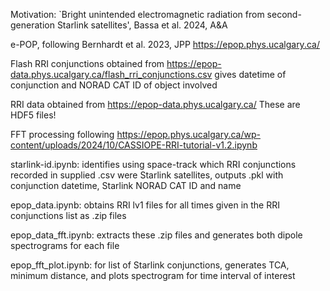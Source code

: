 Motivation: 
`Bright unintended electromagnetic radiation from second-generation Starlink satellites', Bassa et al. 2024, A&A

e-POP, following Bernhardt et al. 2023, JPP
https://epop.phys.ucalgary.ca/

Flash RRI conjunctions obtained from
https://epop-data.phys.ucalgary.ca/flash_rri_conjunctions.csv
gives datetime of conjunction and NORAD CAT ID of object involved

RRI data obtained from https://epop-data.phys.ucalgary.ca/
These are HDF5 files! 

FFT processing following 
https://epop.phys.ucalgary.ca/wp-content/uploads/2024/10/CASSIOPE-RRI-tutorial-v1.2.ipynb

starlink-id.ipynb: identifies using space-track which RRI conjunctions recorded in supplied .csv were Starlink satellites, outputs .pkl with conjunction datetime, Starlink NORAD CAT ID and name

epop_data.ipynb: obtains RRI lv1 files for all times given in the RRI conjunctions list as .zip files

epop_data_fft.ipynb: extracts these .zip files and generates both dipole spectrograms for each file

epop_fft_plot.ipynb: for list of Starlink conjunctions, generates TCA, minimum distance, and plots spectrogram for time interval of interest